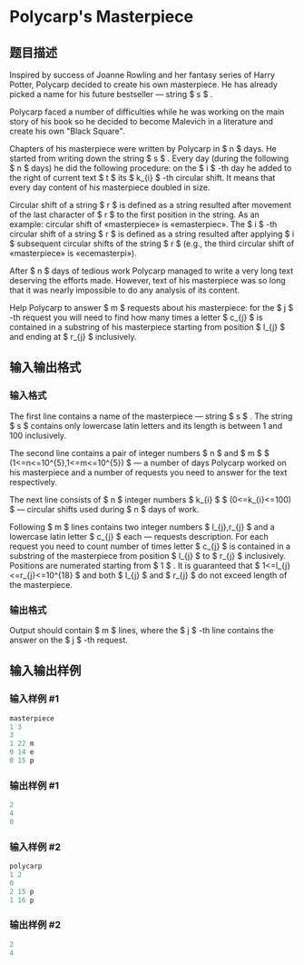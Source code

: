 # Polycarp&#039;s Masterpiece

## 题目描述

Inspired by success of Joanne Rowling and her fantasy series of Harry Potter, Polycarp decided to create his own masterpiece. He has already picked a name for his future bestseller — string $ s $ .

Polycarp faced a number of difficulties while he was working on the main story of his book so he decided to become Malevich in a literature and create his own "Black Square".

Chapters of his masterpiece were written by Polycarp in $ n $ days. He started from writing down the string $ s $ . Every day (during the following $ n $ days) he did the following procedure: on the $ i $ -th day he added to the right of current text $ t $ its $ k_{i} $ -th circular shift. It means that every day content of his masterpiece doubled in size.

Circular shift of a string $ r $ is defined as a string resulted after movement of the last character of $ r $ to the first position in the string. As an example: circular shift of «masterpiece» is «emasterpiec». The $ i $ -th circular shift of a string $ r $ is defined as a string resulted after applying $ i $ subsequent circular shifts of the string $ r $ (e.g., the third circular shift of «masterpiece» is «ecemasterpi»).

After $ n $ days of tedious work Polycarp managed to write a very long text deserving the efforts made. However, text of his masterpiece was so long that it was nearly impossible to do any analysis of its content.

Help Polycarp to answer $ m $ requests about his masterpiece: for the $ j $ -th request you will need to find how many times a letter $ c_{j} $ is contained in a substring of his masterpiece starting from position $ l_{j} $ and ending at $ r_{j} $ inclusively.

## 输入输出格式

### 输入格式

The first line contains a name of the masterpiece — string $ s $ . The string $ s $ contains only lowercase latin letters and its length is between 1 and 100 inclusively.

The second line contains a pair of integer numbers $ n $ and $ m $ $ (1<=n<=10^{5},1<=m<=10^{5}) $ — a number of days Polycarp worked on his masterpiece and a number of requests you need to answer for the text respectively.

The next line consists of $ n $ integer numbers $ k_{i} $ $ (0<=k_{i}<=100) $ — circular shifts used during $ n $ days of work.

Following $ m $ lines contains two integer numbers $ l_{j},r_{j} $ and a lowercase latin letter $ c_{j} $ each — requests description. For each request you need to count number of times letter $ c_{j} $ is contained in a substring of the masterpiece from position $ l_{j} $ to $ r_{j} $ inclusively. Positions are numerated starting from $ 1 $ . It is guaranteed that $ 1<=l_{j}<=r_{j}<=10^{18} $ and both $ l_{j} $ and $ r_{j} $ do not exceed length of the masterpiece.

### 输出格式

Output should contain $ m $ lines, where the $ j $ -th line contains the answer on the $ j $ -th request.

## 输入输出样例

### 输入样例 #1

```cpp
masterpiece
1 3
3
1 22 m
9 14 e
8 15 p

```
### 输出样例 #1

```cpp
2
4
0

```
### 输入样例 #2

```cpp
polycarp
1 2
0
2 15 p
1 16 p

```
### 输出样例 #2

```cpp
2
4

```
